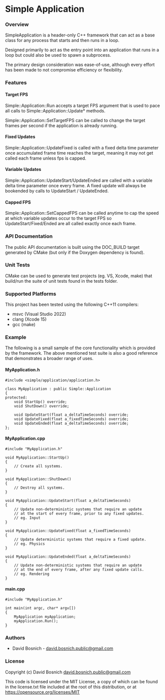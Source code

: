 # Simple Application


### Overview
SimpleApplication is a header-only C++ framework that can act as
a base class for any process that starts and then runs in a loop.

Designed primarily to act as the entry point into an application
that runs in a loop but could also be used to spawn a subprocess.

The primary design consideration was ease-of-use, although every
effort has been made to not compromise efficiency or flexibility.


### Features
#### Target FPS
  Simple::Application::Run accepts a target FPS argument that is
  used to pace all calls to Simple::Application::Update* methods.

  Simple::Application::SetTargetFPS can be called to change the
  target frames per second if the application is already running.

#### Fixed Updates
  Simple::Application::UpdateFixed is called with a fixed delta
  time parameter once accumulated frame time reaches the target,
  meaning it may not get called each frame unless fps is capped.

#### Variable Updates
  Simple::Application::UpdateStart/UpdateEnded are called with a
  variable delta time parameter once every frame. A fixed update
  will always be bookended by calls to UpdateStart / UpdateEnded.

#### Capped FPS
  Simple::Application::SetCappedFPS can be called anytime to cap
  the speed at which variable updates occur to the target FPS so
  UpdateStart/Fixed/Ended are all called exactly once each frame.


### API Documentation
The public API documentation is built using the DOC_BUILD target
generated by CMake (but only if the Doxygen dependency is found).


### Unit Tests
CMake can be used to generate test projects (eg. VS, Xcode, make)
that build/run the suite of unit tests found in the tests folder.


### Supported Platforms
This project has been tested using the following C++11 compilers:
- msvc (Visual Studio 2022)
- clang (Xcode 15)
- gcc (make)


### Example
The following is a small sample of the core functionality which
is provided by the framework. The above mentioned test suite is
also a good reference that demonstrates a broader range of uses.

#### MyApplication.h
```
#include <simple/application/application.h>

class MyApplication : public Simple::Application
{
protected:
    void StartUp() override;
    void ShutDown() override;

    void UpdateStart(float a_deltaTimeSeconds) override;
    void UpdateFixed(float a_fixedTimeSeconds) override;
    void UpdateEnded(float a_deltaTimeSeconds) override;
};
```

#### MyApplication.cpp
```
#include "MyApplication.h"

void MyApplication::StartUp()
{
    // Create all systems.
}

void MyApplication::ShutDown()
{
    // Destroy all systems.
}

void MyApplication::UpdateStart(float a_deltaTimeSeconds)
{
    // Update non-deterministic systems that require an update
    // at the start of every frame, prior to any fixed updates.
    // eg. Input
}

void MyApplication::UpdateFixed(float a_fixedTimeSeconds)
{
    // Update deterministic systems that require a fixed update.
    // eg. Physics
}

void MyApplication::UpdateEnded(float a_deltaTimeSeconds)
{
    // Update non-deterministic systems that require an update
    // at the end of every frame, after any fixed update calls.
    // eg. Rendering
}
```

#### main.cpp
```
#include "MyApplication.h"

int main(int argc, char* argv[])
{
    MyApplication myApplication;
    myApplication.Run();
}
```


### Authors
- David Bosnich - <david.bosnich.public@gmail.com>


### License
Copyright (c) David Bosnich <david.bosnich.public@gmail.com>

This code is licensed under the MIT License, a copy of which
can be found in the license.txt file included at the root of
this distribution, or at https://opensource.org/licenses/MIT

